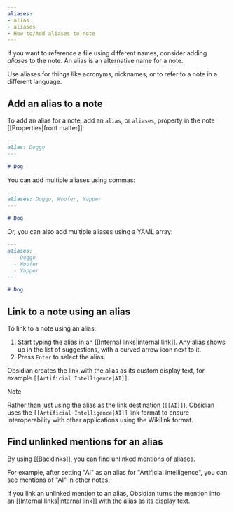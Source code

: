 ```yaml
---
aliases: 
- alias
- aliases
- How to/Add aliases to note
---
```


If you want to reference a file using different names, consider adding _aliases_ to the note. An alias is an alternative name for a note.

Use aliases for things like acronyms, nicknames, or to refer to a note in a different language.

## Add an alias to a note

To add an alias for a note, add an `alias`, or `aliases`, property in the note [[Properties|front matter]]:

```md
---
alias: Doggo
---

# Dog
```

You can add multiple aliases using commas:

```md
---
aliases: Doggo, Woofer, Yapper
---

# Dog
```

Or, you can also add multiple aliases using a YAML array:

```md
---
aliases:
  - Doggo
  - Woofer
  - Yapper
---

# Dog
```

## Link to a note using an alias

To link to a note using an alias:

1. Start typing the alias in an [[Internal links|internal link]]. Any alias shows up in the list of suggestions, with a curved arrow icon next to it.
2. Press `Enter` to select the alias.

Obsidian creates the link with the alias as its custom display text, for example `[[Artificial Intelligence|AI]]`.

> [!note]
> Rather than just using the alias as the link destination (`[[AI]]`), Obsidian uses the `[[Artificial Intelligence|AI]]` link format to ensure interoperability with other applications using the Wikilink format.

## Find unlinked mentions for an alias

By using [[Backlinks]], you can find unlinked mentions of aliases.

For example, after setting "AI" as an alias for "Artificial intelligence", you can see mentions of "AI" in other notes.

If you link an unlinked mention to an alias, Obsidian turns the mention into an [[Internal links|internal link]] with the alias as its display text.
